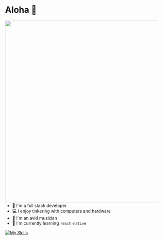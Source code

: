 # Aloha 👋


 <img align="right" width="600" src="https://github-readme-stats.vercel.app/api?username=notaroomba&show_icons=true&theme=nord">
 
- 🔭 I'm a full stack developer
- 💻 I enjoy tinkering with computers and hardware
- 🎹 I'm an avid musician
- 🌱 I'm currently learning ```react-native```

[![My Skills](https://skillicons.dev/icons?i=html,css,js,ts,react,mongo,tailwind,cpp,java&perline=9)](https://skillicons.dev)

<!--
**NotARoomba/notaroomba** is a ✨ _special_ ✨ repository because its `README.md` (this file) appears on your GitHub profile.

Here are some ideas to get you started:

- 🔭 I’m currently working on ...
- 🌱 I’m currently learning ...
- 👯 I’m looking to collaborate on ...
- 🤔 I’m looking for help with ...
- 💬 Ask me about ...
- 📫 How to reach me: ...
- 😄 Pronouns: ...
- ⚡ Fun fact: ...
-->
